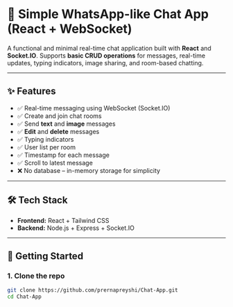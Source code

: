 # 📱 Simple WhatsApp-like Chat App (React + WebSocket)

A functional and minimal real-time chat application built with **React** and **Socket.IO**. Supports **basic CRUD operations** for messages, real-time updates, typing indicators, image sharing, and room-based chatting.

---

## ✨ Features

- ✅ Real-time messaging using WebSocket (Socket.IO)
- ✅ Create and join chat rooms
- ✅ Send **text** and **image** messages
- ✅ **Edit** and **delete** messages
- ✅ Typing indicators
- ✅ User list per room
- ✅ Timestamp for each message
- ✅ Scroll to latest message
- ❌ No database – in-memory storage for simplicity

---

## 🛠 Tech Stack

- **Frontend:** React + Tailwind CSS
- **Backend:** Node.js + Express + Socket.IO

---

## 🚀 Getting Started

### 1. Clone the repo

```bash
git clone https://github.com/prernapreyshi/Chat-App.git
cd Chat-App
